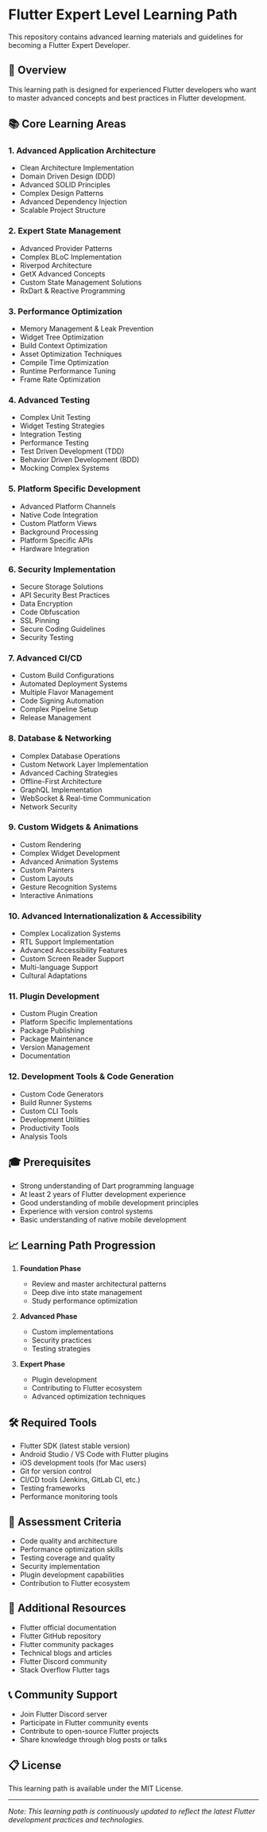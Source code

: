 # Flutter Expert Level Learning Path

This repository contains advanced learning materials and guidelines for becoming a Flutter Expert Developer.

## 🎯 Overview

This learning path is designed for experienced Flutter developers who want to master advanced concepts and best practices in Flutter development.

## 📚 Core Learning Areas

### 1. Advanced Application Architecture
- Clean Architecture Implementation
- Domain Driven Design (DDD)
- Advanced SOLID Principles
- Complex Design Patterns
- Advanced Dependency Injection
- Scalable Project Structure

### 2. Expert State Management
- Advanced Provider Patterns
- Complex BLoC Implementation
- Riverpod Architecture
- GetX Advanced Concepts
- Custom State Management Solutions
- RxDart & Reactive Programming

### 3. Performance Optimization
- Memory Management & Leak Prevention
- Widget Tree Optimization
- Build Context Optimization
- Asset Optimization Techniques
- Compile Time Optimization
- Runtime Performance Tuning
- Frame Rate Optimization

### 4. Advanced Testing
- Complex Unit Testing
- Widget Testing Strategies
- Integration Testing
- Performance Testing
- Test Driven Development (TDD)
- Behavior Driven Development (BDD)
- Mocking Complex Systems

### 5. Platform Specific Development
- Advanced Platform Channels
- Native Code Integration
- Custom Platform Views
- Background Processing
- Platform Specific APIs
- Hardware Integration

### 6. Security Implementation
- Secure Storage Solutions
- API Security Best Practices
- Data Encryption
- Code Obfuscation
- SSL Pinning
- Secure Coding Guidelines
- Security Testing

### 7. Advanced CI/CD
- Custom Build Configurations
- Automated Deployment Systems
- Multiple Flavor Management
- Code Signing Automation
- Complex Pipeline Setup
- Release Management

### 8. Database & Networking
- Complex Database Operations
- Custom Network Layer Implementation
- Advanced Caching Strategies
- Offline-First Architecture
- GraphQL Implementation
- WebSocket & Real-time Communication
- Network Security

### 9. Custom Widgets & Animations
- Custom Rendering
- Complex Widget Development
- Advanced Animation Systems
- Custom Painters
- Custom Layouts
- Gesture Recognition Systems
- Interactive Animations

### 10. Advanced Internationalization & Accessibility
- Complex Localization Systems
- RTL Support Implementation
- Advanced Accessibility Features
- Custom Screen Reader Support
- Multi-language Support
- Cultural Adaptations

### 11. Plugin Development
- Custom Plugin Creation
- Platform Specific Implementations
- Package Publishing
- Package Maintenance
- Version Management
- Documentation

### 12. Development Tools & Code Generation
- Custom Code Generators
- Build Runner Systems
- Custom CLI Tools
- Development Utilities
- Productivity Tools
- Analysis Tools

## 🎓 Prerequisites
- Strong understanding of Dart programming language
- At least 2 years of Flutter development experience
- Good understanding of mobile development principles
- Experience with version control systems
- Basic understanding of native mobile development

## 📈 Learning Path Progression

1. **Foundation Phase**
   - Review and master architectural patterns
   - Deep dive into state management
   - Study performance optimization

2. **Advanced Phase**
   - Custom implementations
   - Security practices
   - Testing strategies

3. **Expert Phase**
   - Plugin development
   - Contributing to Flutter ecosystem
   - Advanced optimization techniques

## 🛠 Required Tools
- Flutter SDK (latest stable version)
- Android Studio / VS Code with Flutter plugins
- iOS development tools (for Mac users)
- Git for version control
- CI/CD tools (Jenkins, GitLab CI, etc.)
- Testing frameworks
- Performance monitoring tools

## 📝 Assessment Criteria
- Code quality and architecture
- Performance optimization skills
- Testing coverage and quality
- Security implementation
- Plugin development capabilities
- Contribution to Flutter ecosystem

## 🔗 Additional Resources
- Flutter official documentation
- Flutter GitHub repository
- Flutter community packages
- Technical blogs and articles
- Flutter Discord community
- Stack Overflow Flutter tags

## 📞 Community Support
- Join Flutter Discord server
- Participate in Flutter community events
- Contribute to open-source Flutter projects
- Share knowledge through blog posts or talks

## 📋 License
This learning path is available under the MIT License.

---
*Note: This learning path is continuously updated to reflect the latest Flutter development practices and technologies.*